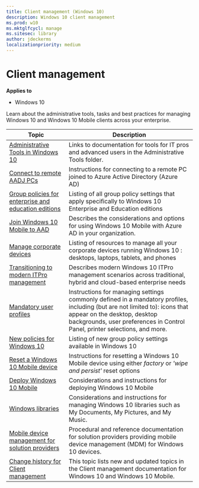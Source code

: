 ```yaml
---
title: Client management (Windows 10)
description: Windows 10 client management
ms.prod: w10
ms.mktglfcycl: manage
ms.sitesec: library
author: jdeckerms
localizationpriority: medium
---
```


# Client management

**Applies to**
-   Windows 10

Learn about the administrative tools, tasks and best practices for managing Windows 10 and Windows 10 Mobile clients across your enterprise.

| Topic | Description |
|---|---|
|[Administrative Tools in Windows 10](administrative-tools-in-windows-10.md)| Links to documentation for tools for IT pros and advanced users in the Administrative Tools folder.|
|[Connect to remote AADJ PCs](connect-to-remote-aadj-pc.md)| Instructions for connecting to a remote PC joined to Azure Active Directory (Azure AD)|
|[Group policies for enterprise and education editions](group-policies-for-enterprise-and-education-editions.md)| Listing of all group policy settings that apply specifically to Windows 10 Enterprise and Education editions|
|[Join Windows 10 Mobile to AAD](join-windows-10-mobile-to-azure-active-directory.md)| Describes the considerations and options for using Windows 10 Mobile with Azure AD in your organization.|
|[Manage corporate devices](manage-corporate-devices.md)| Listing of resources to manage all your corporate devices running Windows 10 : desktops, laptops, tablets, and phones |
|[Transitioning to modern ITPro management](manage-windows-10-in-your-organization-modern-management.md)| Describes modern Windows 10 ITPro management scenarios across traditional, hybrid and cloud-based enterprise needs|
|[Mandatory user profiles](mandatory-user-profile.md)| Instructions for managing settings commonly defined in a mandatory profiles, including (but are not limited to): icons that appear on the desktop, desktop backgrounds, user preferences in Control Panel, printer selections, and more.|
|[New policies for Windows 10](new-policies-for-windows-10.md)| Listing of new group policy settings available in Windows 10|
|[Reset a Windows 10 Mobile device](reset-a-windows-10-mobile-device.md)| Instructions for resetting a Windows 10 Mobile device using either *factory* or *'wipe and persist'* reset options|
|[Deploy Windows 10 Mobile](windows-10-mobile-and-mdm.md)| Considerations and instructions for deploying Windows 10 Mobile|
|[Windows libraries](windows-libraries.md)| Considerations and instructions for managing Windows 10 libraries such as My Documents, My Pictures, and My Music.|
|[Mobile device management for solution providers](mdm/index.md) | Procedural and reference documentation for solution providers providing mobile device management (MDM) for Windows 10 devices. |
|[Change history for Client management](change-history-for-client-management.md) | This topic lists new and updated topics in the Client management documentation for Windows 10 and Windows 10 Mobile. |